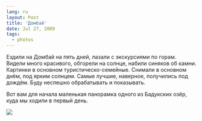 ```yaml
---
lang: ru
layout: Post
title: 'Домбай'
date: Jul 27, 2009
tags:
  - photos
---
```


Ездили на Домбай на пять дней, лазали с экскурсиями по горам. Видели много красивого, обгорели на солнце, набили синяков об камни. Картинки в основном туристическо-семейные. Снимали в основном днём, под ярким солнцем. Самые лучшие, наверное, получились под дождём. Буду неспешно обрабатывать и показывать.

Вот вам для начала маленькая панорамка одного из Бадукских озёр, куда мы ходили в первый день.

![](photo://2009-07-19_5D_8361_Artem_Sapegin-Edit)
